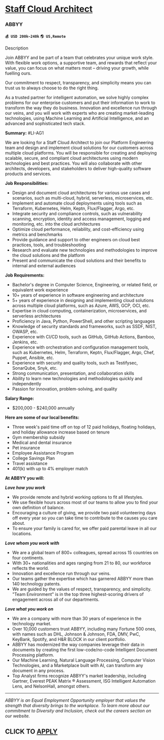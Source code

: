 # [Staff Cloud Architect](https://www.remotewlb.com/apply/staff-cloud-architect)  
### ABBYY  
#### `💰 USD 200k~240k` `🌎 US,Remote`  

Description

Join ABBYY and be part of a team that celebrates your unique work style. With flexible work options, a supportive team, and rewards that reflect your value, you can focus on what matters most – driving your growth, while fuelling ours.

Our commitment to respect, transparency, and simplicity means you can trust us to always choose to do the right thing.

As a trusted partner for intelligent automation, we solve highly complex problems for our enterprise customers and put their information to work to transform the way they do business. Innovation and excellence run through our veins, and you will work with experts who are creating market-leading technologies, using Machine Learning and Artificial Intelligence, and an advanced and sophisticated tech stack.

 **Summary:** #LI-AG1

We are looking for a Staff Cloud Architect to join our Platform Engineering team and design and implement cloud solutions for our customers across multiple cloud platforms. You will be responsible for creating and deploying scalable, secure, and compliant cloud architectures using modern technologies and best practices. You will also collaborate with other architects, developers, and stakeholders to deliver high-quality software products and services.

**Job Responsibilities:**

  * Design and document cloud architectures for various use cases and scenarios, such as multi-cloud, hybrid, serverless, microservices, etc.
  * Implement and automate cloud deployments using tools such as Terraform, Kubernetes, Helm, Keptn, Flux/Flagger, Argo, etc.
  * Integrate security and compliance controls, such as vulnerability scanning, encryption, identity and access management, logging and monitoring, etc. into the cloud architectures
  * Optimize cloud performance, reliability, and cost-efficiency using metrics and benchmarks
  * Provide guidance and support to other engineers on cloud best practices, tools, and troubleshooting
  * Research and evaluate new technologies and methodologies to improve the cloud solutions and the platform
  * Present and communicate the cloud solutions and their benefits to internal and external audiences

**Job Requirements:**

  * Bachelor's degree in Computer Science, Engineering, or related field, or equivalent work experience
  * 10+ years of experience in software engineering and architecture
  * 5+ years of experience in designing and implementing cloud solutions across multiple cloud platforms, such as Azure, AWS, GCP, OCI, etc.
  * Expertise in cloud computing, containerization, microservices, and serverless architectures
  * Proficiency in Java, Python, PowerShell, and other scripting languages
  * Knowledge of security standards and frameworks, such as SSDF, NIST, OWASP, etc.
  * Experience with CI/CD tools, such as GitHub, GitHub Actions, Bamboo, Jenkins, etc.
  * Experience with orchestration and configuration management tools, such as Kubernetes, Helm, Terraform, Keptn, Flux/Flagger, Argo, Chef, Puppet, Ansible, etc.
  * Experience with security and quality tools, such as Testifysec, SonarQube, Snyk, etc.
  * Strong communication, presentation, and collaboration skills
  * Ability to learn new technologies and methodologies quickly and independently
  * Passion for innovation, problem-solving, and quality

**Salary Range:**

  * $200,000 - $240,000 annually

**Here are some of our local benefits:**

  * Three week's paid time off on top of 12 paid holidays, floating holidays, and holiday allowance increase based on tenure
  * Gym membership subsidy
  * Medical and dental insurance
  * Pet insurance
  * Employee Assistance Program
  * College Savings Plan
  * Travel assistance
  * 401(k) with up to 4% employer match

**At ABBYY you will:**

_**Love how you work**_

  * We provide remote and hybrid working options to fit all lifestyles.
  * We use flexible hours across most of our teams to allow you to find your own definition of balance.
  * Encouraging a culture of giving, we provide two paid volunteering days off every year so you can take time to contribute to the causes you care about.
  * To ensure your family is cared for, we offer paid parental leave in all our locations.

_**Love whom you work with**_

  * We are a global team of 800+ colleagues, spread across 15 countries on four continents.
  * With 30+ nationalities and ages ranging from 21 to 80, our workforce reflects the world.
  * Innovation and excellence run through our veins.
  * Our teams gather the expertise which has garnered ABBYY more than 140 technology patents.
  * We are guided by the values of respect, transparency, and simplicity. "Team Environment" is in the top three highest-scoring drivers of engagement across all of our departments.

_**Love what you work on**_

  * We are a company with more than 30 years of experience in the technology market.
  * Over 10,000 customers trust ABBYY, including many Fortune 500 ones, with names such as DHL, Johnson & Johnson, FDA, DMV, PwC, KeyBank, Spotify, and H&R BLOCK in our client portfolio.
  * ABBYY has modernized the way companies leverage their data in documents by creating the first low-code/no-code Intelligent Document Processing platform.
  * Our Machine Learning, Natural Language Processing, Computer Vision Technologies, and a Marketplace built with AI, can transform any document in any process.
  * Top Analyst firms recognize ABBYY's market leadership, including Gartner, Everest PEAK Matrix ® Assessment, ISG Intelligent Automation Lens, and NelsonHall, amongst others.

* * *

_ABBYY is an Equal Employment Opportunity employer that values the strength that diversity brings to the workplace. To learn more about our commitment to Diversity and Inclusion, check out the careers section on our website. ​_

  
## CLICK TO [APPLY](https://www.remotewlb.com/apply/staff-cloud-architect)

